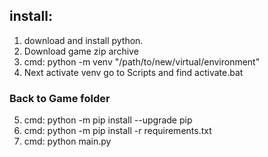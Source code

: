 ## install:
1. download and install python.
2. Download game zip archive
3. cmd: python -m venv "/path/to/new/virtual/environment"
4. Next activate venv go to Scripts and find activate.bat
### Back to Game folder
5. cmd: python -m pip install --upgrade pip
6. cmd: python -m pip install -r requirements.txt
7. cmd: python main.py
